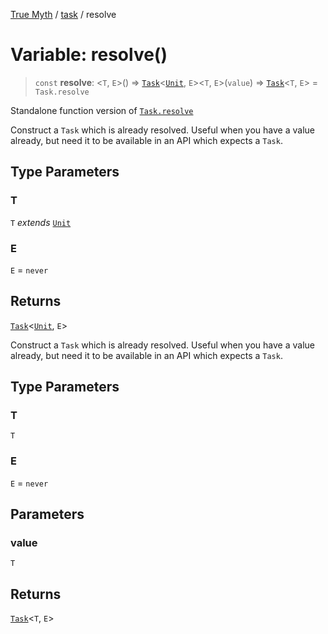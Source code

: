 [True Myth](../../index.md) / [task](../index.md) / resolve

# Variable: resolve()

> `const` **resolve**: \<`T`, `E`\>() => [`Task`](../classes/Task.md)\<[`Unit`](../../unit/interfaces/Unit.md), `E`\>\<`T`, `E`\>(`value`) => [`Task`](../classes/Task.md)\<`T`, `E`\> = `Task.resolve`

Standalone function version of [`Task.resolve`](../interfaces/TaskConstructor.md#resolve)

Construct a `Task` which is already resolved. Useful when you have a value
already, but need it to be available in an API which expects a `Task`.

## Type Parameters

### T

`T` *extends* [`Unit`](../../unit/interfaces/Unit.md)

### E

`E` = `never`

## Returns

[`Task`](../classes/Task.md)\<[`Unit`](../../unit/interfaces/Unit.md), `E`\>

Construct a `Task` which is already resolved. Useful when you have a value
already, but need it to be available in an API which expects a `Task`.

## Type Parameters

### T

`T`

### E

`E` = `never`

## Parameters

### value

`T`

## Returns

[`Task`](../classes/Task.md)\<`T`, `E`\>
